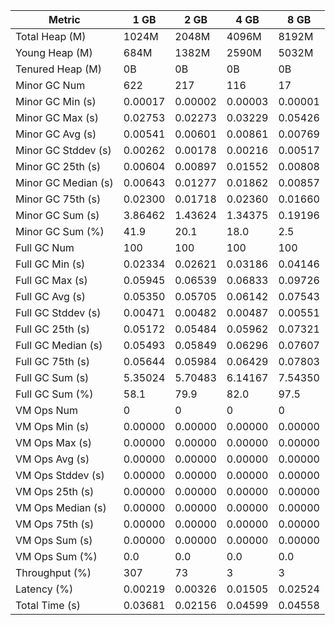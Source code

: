 | Metric | 1 GB | 2 GB | 4 GB | 8 GB |
|------|----|----|----|----|
| Total Heap (M) | 1024M | 2048M | 4096M | 8192M |
| Young Heap (M) | 684M | 1382M | 2590M | 5032M |
| Tenured Heap (M) | 0B | 0B | 0B | 0B |
| Minor GC Num | 622 | 217 | 116 | 17 |
| Minor GC Min (s) | 0.00017 | 0.00002 | 0.00003 | 0.00001 |
| Minor GC Max (s) | 0.02753 | 0.02273 | 0.03229 | 0.05426 |
| Minor GC Avg (s) | 0.00541 | 0.00601 | 0.00861 | 0.00769 |
| Minor GC Stddev (s) | 0.00262 | 0.00178 | 0.00216 | 0.00517 |
| Minor GC 25th (s) | 0.00604 | 0.00897 | 0.01552 | 0.00808 |
| Minor GC Median (s) | 0.00643 | 0.01277 | 0.01862 | 0.00857 |
| Minor GC 75th (s) | 0.02300 | 0.01718 | 0.02360 | 0.01660 |
| Minor GC Sum (s) | 3.86462 | 1.43624 | 1.34375 | 0.19196 |
| Minor GC Sum (%) | 41.9 | 20.1 | 18.0 | 2.5 |
| Full GC Num | 100 | 100 | 100 | 100 |
| Full GC Min (s) | 0.02334 | 0.02621 | 0.03186 | 0.04146 |
| Full GC Max (s) | 0.05945 | 0.06539 | 0.06833 | 0.09726 |
| Full GC Avg (s) | 0.05350 | 0.05705 | 0.06142 | 0.07543 |
| Full GC Stddev (s) | 0.00471 | 0.00482 | 0.00487 | 0.00551 |
| Full GC 25th (s) | 0.05172 | 0.05484 | 0.05962 | 0.07321 |
| Full GC Median (s) | 0.05493 | 0.05849 | 0.06296 | 0.07607 |
| Full GC 75th (s) | 0.05644 | 0.05984 | 0.06429 | 0.07803 |
| Full GC Sum (s) | 5.35024 | 5.70483 | 6.14167 | 7.54350 |
| Full GC Sum (%) | 58.1 | 79.9 | 82.0 | 97.5 |
| VM Ops Num | 0 | 0 | 0 | 0 |
| VM Ops Min (s) | 0.00000 | 0.00000 | 0.00000 | 0.00000 |
| VM Ops Max (s) | 0.00000 | 0.00000 | 0.00000 | 0.00000 |
| VM Ops Avg (s) | 0.00000 | 0.00000 | 0.00000 | 0.00000 |
| VM Ops Stddev (s) | 0.00000 | 0.00000 | 0.00000 | 0.00000 |
| VM Ops 25th (s) | 0.00000 | 0.00000 | 0.00000 | 0.00000 |
| VM Ops Median (s) | 0.00000 | 0.00000 | 0.00000 | 0.00000 |
| VM Ops 75th (s) | 0.00000 | 0.00000 | 0.00000 | 0.00000 |
| VM Ops Sum (s) | 0.00000 | 0.00000 | 0.00000 | 0.00000 |
| VM Ops Sum (%) | 0.0 | 0.0 | 0.0 | 0.0 |
| Throughput (%) | 307 | 73 | 3 | 3 |
| Latency (%) | 0.00219 | 0.00326 | 0.01505 | 0.02524 |
| Total Time (s) | 0.03681 | 0.02156 | 0.04599 | 0.04558 |
